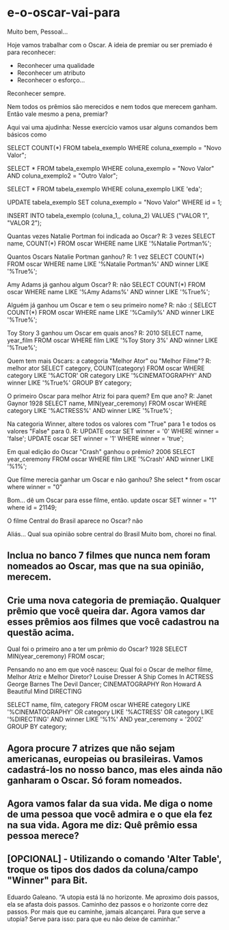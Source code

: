 # e-o-oscar-vai-para

Muito bem, Pessoal... 

Hoje vamos trabalhar com o Oscar.
A ideia de premiar ou ser premiado é para reconhecer:
- Reconhecer uma qualidade
- Reconhecer um atributo
- Reconhecer o esforço... 

Reconhecer sempre.

Nem todos os prêmios são merecidos e nem todos que merecem ganham. 
Então vale mesmo a pena, premiar? 


Aqui vai uma ajudinha:
Nesse exercício vamos usar alguns comandos bem básicos como 

SELECT COUNT(*) FROM tabela_exemplo WHERE coluna_exemplo = "Novo Valor";

SELECT * FROM tabela_exemplo WHERE coluna_exemplo = "Novo Valor"  AND coluna_exemplo2 = "Outro Valor";

SELECT * FROM tabela_exemplo WHERE coluna_exemplo LIKE 'eda';

UPDATE tabela_exemplo SET coluna_exemplo = "Novo Valor" WHERE id = 1;

INSERT INTO tabela_exemplo (coluna_1,, coluna_2) VALUES ("VALOR 1", "VALOR 2");


Quantas vezes Natalie Portman foi indicada ao Oscar?
R:
3 vezes
SELECT name, COUNT(*) FROM oscar WHERE name LIKE '%Natalie Portman%';


Quantos Oscars Natalie Portman ganhou?
R:
1 vez
SELECT COUNT(*) FROM oscar WHERE name LIKE '%Natalie Portman%' AND winner LIKE '%True%';


Amy Adams já ganhou algum Oscar?
R:
não
SELECT COUNT(*) FROM oscar WHERE name LIKE '%Amy Adams%' AND winner LIKE '%True%';


Alguém já ganhou um Oscar e tem o seu primeiro nome?
R:
não :(
SELECT COUNT(*) FROM oscar WHERE name LIKE '%Camily%' AND winner LIKE '%True%';


Toy Story 3 ganhou um Oscar em quais anos?
R:
2010
SELECT name, year_film FROM oscar WHERE film LIKE '%Toy Story 3%' AND winner LIKE '%True%';


Quem tem mais Oscars: a categoria "Melhor Ator" ou "Melhor Filme"?
R:
melhor ator
SELECT category, COUNT(category) FROM oscar WHERE category LIKE '%ACTOR' OR category LIKE '%CINEMATOGRAPHY' AND winner LIKE '%True%' GROUP BY category;


O primeiro Oscar para melhor Atriz foi para quem? Em que ano?
R:
Janet Gaynor	1928
SELECT name, MIN(year_ceremony) FROM oscar WHERE category LIKE '%ACTRESS%' AND winner LIKE '%True%';


Na categoria Winner, altere todos os valores com "True" para 1 e todos os valores "False" para 0.
R:
UPDATE oscar SET winner = '0' WHERE winner = 'false';
UPDATE oscar SET winner = '1' WHERE winner = 'true';


Em qual edição do Oscar "Crash" ganhou o prêmio?
2006
SELECT year_ceremony FROM oscar WHERE film LIKE '%Crash' AND winner LIKE '%1%';


Que filme merecia ganhar um Oscar e não ganhou?
She
select * from oscar where winner = "0"

Bom... dê um Oscar para esse filme, então.
update oscar SET winner = "1" where id = 21149;


O filme Central do Brasil aparece no Oscar?
não


Aliás... Qual sua opinião sobre central do Brasil
Muito bom, chorei no final.


Inclua no banco 7 filmes que nunca nem foram nomeados ao Oscar, mas que na sua opinião, merecem.
-


Crie uma nova categoria de premiação. Qualquer prêmio que você queira dar. Agora vamos dar esses prêmios aos filmes que você cadastrou na questão acima.
-


Qual foi o primeiro ano a ter um prêmio do Oscar?
1928
SELECT MIN(year_ceremony) FROM oscar;


Pensando no ano em que você nasceu: Qual foi o Oscar de melhor filme, Melhor Atriz e Melhor Diretor?
Louise Dresser	A Ship Comes In	ACTRESS
George Barnes	The Devil Dancer;	CINEMATOGRAPHY
Ron Howard	A Beautiful Mind	DIRECTING

SELECT name, film, category FROM oscar WHERE category LIKE '%CINEMATOGRAPHY' OR category LIKE '%ACTRESS' OR category LIKE '%DIRECTING' AND winner LIKE '%1%' AND year_ceremony = '2002' GROUP BY category;


Agora procure 7 atrizes que não sejam americanas, europeias ou brasileiras.  Vamos cadastrá-los no nosso banco, mas eles ainda não ganharam o Oscar. Só foram nomeados.
-


Agora vamos falar da sua vida. Me diga o nome de uma pessoa que você admira e o que ela fez na sua vida. Agora me diz: Quê prêmio essa pessoa merece?
-


[OPCIONAL] - Utilizando o comando 'Alter Table', troque os tipos dos dados da coluna/campo "Winner" para Bit.
-


Eduardo Galeano.
“A utopia está lá no horizonte. Me aproximo dois passos, ela se afasta dois passos. Caminho dez passos e o horizonte corre dez passos. Por mais que eu caminhe, jamais alcançarei. Para que serve a utopia? Serve para isso: para que eu não deixe de caminhar.”
